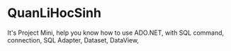 # QuanLiHocSinh
It's Project Mini, help you know how to use ADO.NET, with SQL command, connection, SQL Adapter, Dataset, DataView, 
